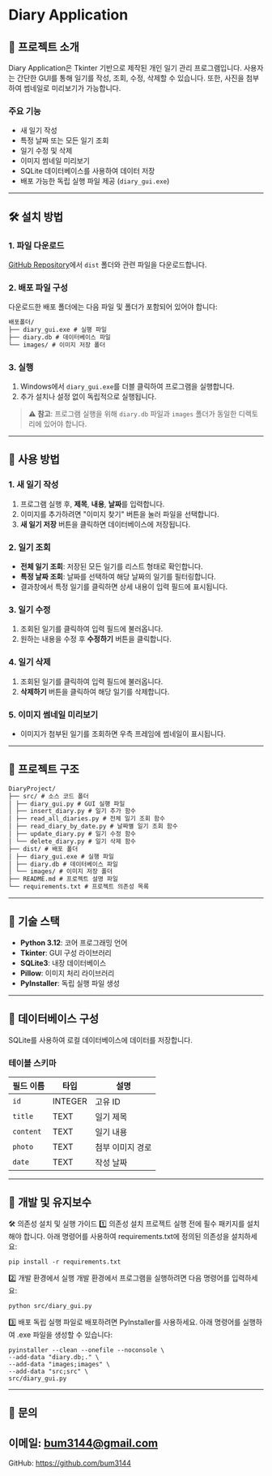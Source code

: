 # Diary Application

## 📖 프로젝트 소개
Diary Application은 Tkinter 기반으로 제작된 개인 일기 관리 프로그램입니다. 사용자는 간단한 GUI를 통해 일기를 작성, 조회, 수정, 삭제할 수 있습니다. 또한, 사진을 첨부하여 썸네일로 미리보기가 가능합니다.

### 주요 기능
- 새 일기 작성
- 특정 날짜 또는 모든 일기 조회
- 일기 수정 및 삭제
- 이미지 썸네일 미리보기
- SQLite 데이터베이스를 사용하여 데이터 저장
- 배포 가능한 독립 실행 파일 제공 (`diary_gui.exe`)

---

## 🛠️ 설치 방법

### 1. 파일 다운로드
[GitHub Repository](https://github.com/bum3144/DiaryProject)에서 `dist` 폴더와 관련 파일을 다운로드합니다.

### 2. 배포 파일 구성
다운로드한 배포 폴더에는 다음 파일 및 폴더가 포함되어 있어야 합니다:
```html
배포폴더/ 
├── diary_gui.exe # 실행 파일 
├── diary.db # 데이터베이스 파일 
└── images/ # 이미지 저장 폴더
```



### 3. 실행
1. Windows에서 `diary_gui.exe`를 더블 클릭하여 프로그램을 실행합니다.
2. 추가 설치나 설정 없이 독립적으로 실행됩니다.

> **⚠️ 참고**: 프로그램 실행을 위해 `diary.db` 파일과 `images` 폴더가 동일한 디렉토리에 있어야 합니다.

---

## 🚀 사용 방법
### 1. 새 일기 작성
1. 프로그램 실행 후, **제목**, **내용**, **날짜**를 입력합니다.
2. 이미지를 추가하려면 "이미지 찾기" 버튼을 눌러 파일을 선택합니다.
3. **새 일기 저장** 버튼을 클릭하면 데이터베이스에 저장됩니다.

### 2. 일기 조회
- **전체 일기 조회**: 저장된 모든 일기를 리스트 형태로 확인합니다.
- **특정 날짜 조회**: 날짜를 선택하여 해당 날짜의 일기를 필터링합니다.
- 결과창에서 특정 일기를 클릭하면 상세 내용이 입력 필드에 표시됩니다.

### 3. 일기 수정
1. 조회된 일기를 클릭하여 입력 필드에 불러옵니다.
2. 원하는 내용을 수정 후 **수정하기** 버튼을 클릭합니다.

### 4. 일기 삭제
1. 조회된 일기를 클릭하여 입력 필드에 불러옵니다.
2. **삭제하기** 버튼을 클릭하여 해당 일기를 삭제합니다.

### 5. 이미지 썸네일 미리보기
- 이미지가 첨부된 일기를 조회하면 우측 프레임에 썸네일이 표시됩니다.

---

## 📂 프로젝트 구조
```html
DiaryProject/ 
├── src/ # 소스 코드 폴더 
│ ├── diary_gui.py # GUI 실행 파일 
│ ├── insert_diary.py # 일기 추가 함수 
│ ├── read_all_diaries.py # 전체 일기 조회 함수 
│ ├── read_diary_by_date.py # 날짜별 일기 조회 함수 
│ ├── update_diary.py # 일기 수정 함수 
│ └── delete_diary.py # 일기 삭제 함수 
├── dist/ # 배포 폴더 
│ ├── diary_gui.exe # 실행 파일 
│ ├── diary.db # 데이터베이스 파일 
│ └── images/ # 이미지 저장 폴더 
├── README.md # 프로젝트 설명 파일 
└── requirements.txt # 프로젝트 의존성 목록
```

---

## 🧰 기술 스택
- **Python 3.12**: 코어 프로그래밍 언어
- **Tkinter**: GUI 구성 라이브러리
- **SQLite3**: 내장 데이터베이스
- **Pillow**: 이미지 처리 라이브러리
- **PyInstaller**: 독립 실행 파일 생성

---

## 💾 데이터베이스 구성
SQLite를 사용하여 로컬 데이터베이스에 데이터를 저장합니다.

### 테이블 스키마
| 필드 이름    | 타입      | 설명             |
|--------------|-----------|---------------|
| `id`         | INTEGER   | 고유 ID        |
| `title`      | TEXT      | 일기 제목       |
| `content`    | TEXT      | 일기 내용       |
| `photo`      | TEXT      | 첨부 이미지 경로 |
| `date`       | TEXT      | 작성 날짜       |

---

## 🔧 개발 및 유지보수
🛠️ 의존성 설치 및 실행 가이드
1️⃣ 의존성 설치
프로젝트 실행 전에 필수 패키지를 설치해야 합니다. 
아래 명령어를 사용하여 requirements.txt에 정의된 의존성을 설치하세요:
```shell
pip install -r requirements.txt
```

2️⃣ 개발 환경에서 실행
개발 환경에서 프로그램을 실행하려면 다음 명령어를 입력하세요:

```shell
python src/diary_gui.py
```

3️⃣ 배포
독립 실행 파일로 배포하려면 PyInstaller를 사용하세요. 
아래 명령어를 실행하여 .exe 파일을 생성할 수 있습니다:
```shell
pyinstaller --clean --onefile --noconsole \
--add-data "diary.db;." \
--add-data "images;images" \
--add-data "src;src" \
src/diary_gui.py
```
---

📧 문의
---
 이메일:  bum3144@gmail.com
---
 GitHub: https://github.com/bum3144